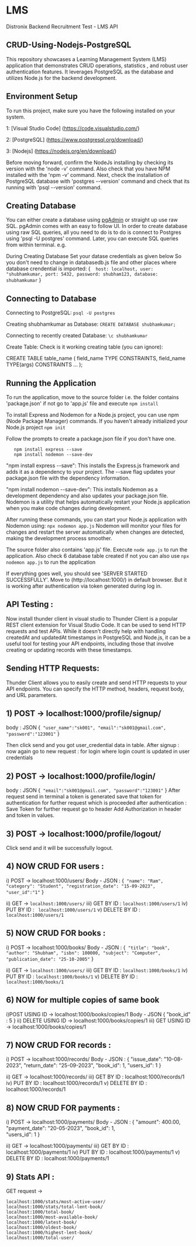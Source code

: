# LMS
Distronix Backend Recruitment Test - LMS API

## CRUD-Using-Nodejs-PostgreSQL
This repository showcases a Learning Management System (LMS) application that demonstrates CRUD operations, statistics , and robust user authentication features. 
It leverages PostgreSQL as the database and utilizes Node.js for the backend development.

## Environment Setup
To run this project, make sure you have the following installed on your system.

1: [Visual Studio Code] (https://code.visualstudio.com/)

2: [PostgreSQL] (https://www.postgresql.org/download/)

3: [Nodejs] (https://nodejs.org/en/download/)


Before moving forward, confirm the NodeJs installing by checking its version with the 'node -v' command.
Also check that you have NPM installed with the 'npm -v' command.
Next, check the installation of PostgreSQL database with 'postgres --version' command and check that its running with 'psql --version' command.

## Creating Database
You can either create a database using [pgAdmin](https://www.pgadmin.org/download/) or straight up use raw SQL. pgAdmin comes with an easy to follow UI. 
In order to create database using raw SQL queries, all you need to do is to do is connect to Postgres using 'psql -U postgres' command. Later, you can execute SQL queries from within terminal.
e.g.

During Creating Database Set your datase credentials as given below So you don't need to change in databasedb.js file and other places where database crendential is imported: 
{``` 
  host: localhost,
  user: "shubhamkumar,
  port: 5432,
  password: shubham123,
  database: shubhamkumar```
}
## Connecting to Database
Connecting to PostgreSQL:
      ```psql -U postgres```
      
Creating shubhamkumar as Database:
      ```CREATE DATABASE shubhamkumar;```

Connecting to recently created Database:
      ```\c shubhamkumar```

Create Table: Check is it working creating table (you can ignore):

CREATE TABLE table_name (
  field_name TYPE CONSTRAINTS,
  field_name TYPE(args) CONSTRAINTS
  ...
);

## Running the Application
To run the application, move to the source folder i.e. the folder contains 'package.json' if not go to 'app.js' file and execute ```npm install```

To install Express and Nodemon for a Node.js project, you can use npm (Node Package Manager) commands.
If you haven't already initialized your Node.js project ```npm init```

Follow the prompts to create a package.json file if you don't have one.
```
   npm install express --save
   npm install nodemon --save-dev
```

"npm install express --save":
This installs the Express.js framework and adds it as a dependency to your project.
The --save flag updates your package.json file with the dependency information.

"npm install nodemon --save-dev": 
This installs Nodemon as a development dependency and also updates your package.json file. Nodemon is a utility that helps automatically restart your Node.js application when you make code changes during development.

After running these commands, you can start your Node.js application with Nodemon using:
```npx nodemon app.js```
Nodemon will monitor your files for changes and restart the server automatically when changes are detected, making the development process smoother.

The source folder also contains 'app.js' file. Execute ```node app.js``` to run the application.
Also check 6 database table created if not you can also use ```npx nodemon app.js``` to run the application

If everything goes well, you should see 'SERVER STARTED SUCCESSFULLY'. Move to (http://localhost:1000/) in default browser.
But it is working after authentication via token generated during log in.

## API Testing : 
Now install thunder client in visual studio to Thunder Client is a popular REST client extension for Visual Studio Code. 
It can be used to send HTTP requests and test APIs.
While it doesn't directly help with handling createdAt and updatedAt timestamps in PostgreSQL and Node.js, it can be a useful tool for testing your API endpoints, including those that involve creating or updating records with these timestamps.

## Sending HTTP Requests: 
Thunder Client allows you to easily create and send HTTP requests to your API endpoints. You can specify the HTTP method, headers, request body, and URL parameters.

## 1) POST -> localhost:1000/profile/signup/
body : JSON 
   {```
    "user_name":"sk001",
    "email":"sk001@gmail.com",
    "password":"123001"```
    }

Then click send and you got user_credential data in table. 
After signup : now again go to new request : for login where login count is updated in user credentials

## 2)  POST -> localhost:1000/profile/login/
body : JSON 
{```
  "email":"sk001@gmail.com",
    "password":"123001"```
 }
 After request send in terminal a token is generated save that token for authentication for further request which is 
 proceeded after authentication : Save Token for further request go to header Add Authorization in header and token in 
 values.

## 3) POST -> localhost:1000/profile/logout/
Click send and it will be successfully logout.

## 4) NOW CRUD FOR users :
i) POST -> localhost:1000/users/
Body - JSON :
{```
  "name": "Ram",
  "category": "Student",
  "registration_date": "15-09-2023",
  "user_id":"1"```
  }

ii) GET -> ```localhost:1000/users/```
iii) GET BY ID :  ```localhost:1000/users/1```
iv) PUT BY ID : ``` localhost:1000/users/1```
v) DELETE BY ID :  ```localhost:1000/users/1```

## 5) NOW CRUD FOR books :
i) POST -> localhost:1000/books/
Body - JSON :
 {```
    "title": "book",
    "author": "Shubham",
    "isbn": 100000,
    "subject": "Computer",
    "publication_date": "25-10-2005"```
  }

ii) GET -> ```localhost:1000/users/```
iii) GET BY ID :  ```localhost:1000/books/1```
iv) PUT BY ID :  ```localhost:1000/books/1```
v) DELETE BY ID :  ```localhost:1000/books/1```

## 6) NOW for multiple copies of same book 
 i)POST USING ID -> localhost:1000/books/copies/1
 Body - JSON
 {
    "book_id" : 5
  }
 ii)  DELETE USING ID -> localhost:1000/books/copies/1
 iii) GET USING ID -> localhost:1000/books/copies/1

## 7) NOW CRUD FOR records :
i) POST -> localhost:1000/records/
Body - JSON :
{
  "issue_date": "10-08-2023",
  "return_date": "25-09-2023", 
  "book_id": 1, 
  "users_id": 1 
}

ii) GET -> localhost:1000/records/
iii) GET BY ID :  localhost:1000/records/1
iv) PUT BY ID :  localhost:1000/records/1
v) DELETE BY ID :  localhost:1000/records/1

## 8) NOW CRUD FOR payments :
i) POST -> localhost:1000/payments/
Body - JSON :
{
    "amount": 400.00,                  
    "payment_date": "20-05-2023",
    "book_id": 1,           
    "users_id": 1
  }

ii) GET -> localhost:1000/payments/
iii) GET BY ID :  localhost:1000/payments/1
iv) PUT BY ID :  localhost:1000/payments/1
v) DELETE BY ID :  localhost:1000/payments/1

## 9) Stats API :
GET request ->
```
localhost:1000/stats/most-active-user/
localhost:1000/stats/total-lent-book/
localhost:1000/total-book/
localhost:1000/most-available-book/
localhost:1000/latest-book/
localhost:1000/oldest-book/
localhost:1000/highest-lent-book/
localhost:1000/total-user/
```

